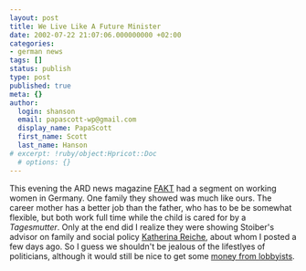 ```yaml
---
layout: post
title: We Live Like A Future Minister
date: 2002-07-22 21:07:06.000000000 +02:00
categories:
- german news
tags: []
status: publish
type: post
published: true
meta: {}
author:
  login: shanson
  email: papascott-wp@gmail.com
  display_name: PapaScott
  first_name: Scott
  last_name: Hanson
# excerpt: !ruby/object:Hpricot::Doc
  # options: {}
---
```

<p>This evening the ARD news magazine <a href="http://www.mdr.de/fakt">FAKT</a> had a segment on working women in Germany. One family they showed was much like ours. The career mother has a better job than the father, who has to be be somewhat flexible, but both work full time while the child is cared for by a <i>Tagesmutter</i>. Only at the end did I realize they were showing Stoiber's advisor on family and social policy <a href="http://www.papascott.de/2002/07/16/1810.php#001810">Katherina Reiche</a>, about whom I posted a few days ago. So I guess we shouldn't be jealous of the lifestlyes of politicians, although it would still be nice to get some <a href="http://kleist.dwelle.de/english/current_affairs/currentaffairs1.html">money from lobbyists</a>.</p>
